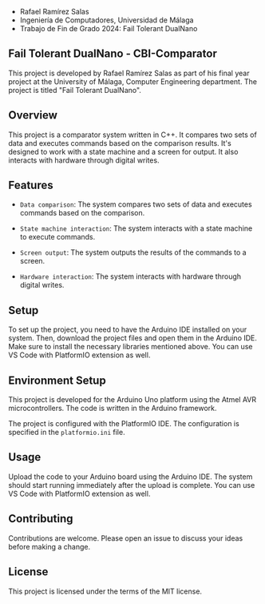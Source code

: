   * Rafael Ramírez Salas
  * Ingeniería de Computadores, Universidad de Málaga
  * Trabajo de Fin de Grado 2024: Fail Tolerant DualNano

## Fail Tolerant DualNano - CBI-Comparator

This project is developed by Rafael Ramírez Salas as part of his final year project at the University of Málaga, Computer Engineering department. The project is titled "Fail Tolerant DualNano".

## Overview

This project is a comparator system written in C++. It compares two sets of data and executes commands based on the comparison results. It's designed to work with a state machine and a screen for output. It also interacts with hardware through digital writes.

## Features

- `Data comparison`: The system compares two sets of data and executes commands based on the comparison.

- `State machine interaction`: The system interacts with a state machine to execute commands.

- `Screen output`: The system outputs the results of the commands to a screen.

- `Hardware interaction`: The system interacts with hardware through digital writes.

## Setup

To set up the project, you need to have the Arduino IDE installed on your system. Then, download the project files and open them in the Arduino IDE. Make sure to install the necessary libraries mentioned above. You can use VS Code with PlatformIO extension as well.

## Environment Setup

This project is developed for the Arduino Uno platform using the Atmel AVR microcontrollers. The code is written in the Arduino framework.

The project is configured with the PlatformIO IDE. The configuration is specified in the `platformio.ini` file.

## Usage

Upload the code to your Arduino board using the Arduino IDE. The system should start running immediately after the upload is complete. You can use VS Code with PlatformIO extension as well.

## Contributing

Contributions are welcome. Please open an issue to discuss your ideas before making a change.

## License

This project is licensed under the terms of the MIT license.
